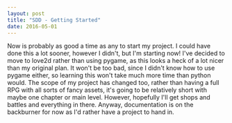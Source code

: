 ```yaml
---
layout: post
title: "SDD - Getting Started"
date: 2016-05-01
---
```


Now is probably as good a time as any to start my project. I could have done this a lot sooner, however I didn't, but I'm starting now! I've decided to move to love2d rather than using pygame, as this looks a heck of a lot nicer than my original plan. It won't be too bad, since I didn't know how to use pygame either, so learning this won't take much more time than python would. The scope of my project has changed too, rather than having a full RPG with all sorts of fancy assets, it's going to be relatively short with maybe one chapter or main level. However, hopefully I'll get shops and battles and everything in there. Anyway, documentation is on the backburner for now as I'd rather have a project to hand in. 
